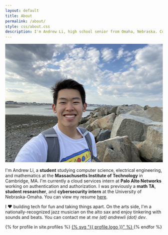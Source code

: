 ```yaml
---
layout: default
title: About
permalink: /about/
style: css/about.css
description: I'm Andrew Li, high school senior from Omaha, Nebraska. Currently a student and number theory TA at the University of Nebraska-Omaha.
---
```


![Me at the beach](/assets/images/profile.jpg)

I'm Andrew Li, a **student** studying computer science, electrical engineering, and mathematics at the **Massachusetts Institute of Technology** in Cambridge, MA. I'm currently a cloud services intern at **Palo Alto Networks** working on authentication and authorization. I was previously a **math TA**, **student researcher**, and **cybersecurity intern** at the University of Nebraska-Omaha. You can view my resume [here](/resume.pdf).

I ❤️  building tech for fun and taking things apart. On the arts side, I'm a nationally-recognized jazz musician on the alto sax and enjoy tinkering with sounds and beats. You can contact me at *me (at) andrewli (dot) dev*.

<div class="profiles">
{% for profile in site.profiles %}
  <a href="{{ profile.link }}">
    {% svg "{{ profile.logo }}" %}
  </a>
{% endfor %}
</div>
